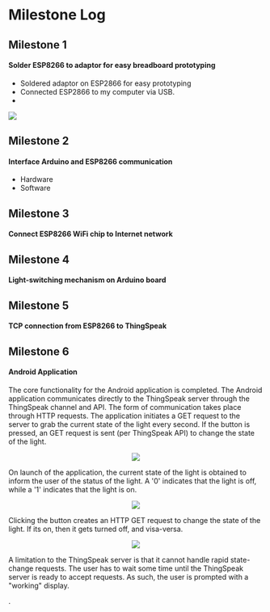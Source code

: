 # Milestone Log

## Milestone 1
#### Solder ESP8266 to adaptor for easy breadboard prototyping

* Soldered adaptor on ESP2866 for easy prototyping
* Connected ESP2866 to my computer via USB.
* 
<img src="https://github.com/elopezga/CSE-145-LightSwitch/blob/master/Log/P_20160511_005205.jpg"/>

## Milestone 2
#### Interface Arduino and ESP8266 communication
- Hardware
- Software

## Milestone 3
#### Connect ESP8266 WiFi chip to Internet network

## Milestone 4
#### Light-switching mechanism on Arduino board

## Milestone 5
#### TCP connection from ESP8266 to ThingSpeak

## Milestone 6
#### Android Application
The core functionality for the Android application is completed. The Android application communicates directly to the ThingSpeak
server through the ThingSpeak channel and API. The form of communication takes place through HTTP requests. The
application initiates a GET request to the server to grab the current state of the light every second. If the button is pressed, 
an GET request is sent (per ThingSpeak API) to change the state of the light.

<p align="center">
  <img src="https://github.com/elopezga/CSE-145-LightSwitch/blob/master/Log/screen1.gif"/>
</p>
On launch of the application, the current state of the light is obtained to inform the user of the status of the light.
A '0' indicates that the light is off, while a '1' indicates that the light is on.



<p align="center">
  <img src="https://github.com/elopezga/CSE-145-LightSwitch/blob/master/Log/screen2.gif"/>
</p>
Clicking the button creates an HTTP GET request to change the state of the light. If its on, then it gets turned off, and visa-versa.



<p align="center">
  <img src="https://github.com/elopezga/CSE-145-LightSwitch/blob/master/Log/screen3.gif"/>
</p>
A limitation to the ThingSpeak server is that it cannot handle rapid state-change requests. The user has to wait
some time until the ThingSpeak server is ready to accept requests. As such, the user is prompted with a "working" display.



.
